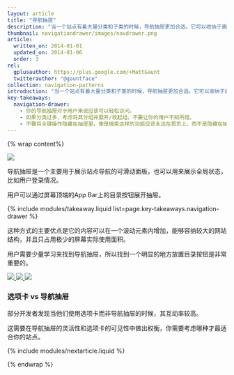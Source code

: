 ```yaml
---
layout: article
title: "导航抽屉"
description: "当一个站点有着大量分类和子类的时候，导航抽屉更加合适。它可以收纳于画布元素之外，同时在全局状态中处于一个固定位置。"
thumbnail: navigationdrawer/images/navdrawer.png
article:
  written_on: 2014-01-01
  updated_on: 2014-01-06
  order: 3
rel:
  gplusauthor: https://plus.google.com/+MattGaunt
  twitterauthor: "@gauntface"
collection: navigation-patterns
introduction: "当一个站点有着大量分类和子类的时候，导航抽屉更加合适。它可以收纳于画布元素之外，同时在全局状态中处于一个固定位置。"
key-takeaways:
  navigation-drawer:
    - 你的导航抽屉对于用户来说应该可以轻松访问。
    - 如果分类过多，考虑将其分组并展开/收起组。不要让你的用户不知所措。
    - 不要将关键操作隐藏在抽屉里。像是搜索这样的功能应该永远在首页上，而不是隐藏在抽屉里。
---
```


{% wrap content%}

<a href="{{site.baseurl}}/resources/samples/layouts/navigation-patterns/appbar-navdrawer-sample1.html">
  <img class="g-medium--full g-wide--full" src="images/navdrawer.png">
</a>

<div style="clear: both;"></div>

导航抽屉是一个主要用于展示站点导航的可滑动面板，也可以用来展示全局状态，比如用户登录情况。

用户可以通过屏幕顶端的App Bar上的目录按钮展开抽屉。

{% include modules/takeaway.liquid list=page.key-takeaways.navigation-drawer %}

这种方式的主要优点是它的内容可以在一个滚动元素内增加，能够容纳较大的网站结构，并且只占用极少的屏幕实际使用面积。

用户需要少量学习来找到导航抽屉，所以找到一个明显的地方放置目录按钮是非常重要的。

<a href="{{site.baseurl}}/resources/samples/layouts/navigation-patterns/appbar-navdrawer-bottombar-sample.html">
  <img class="g--third" src="images/navdrawer-alt-1.png">
</a><a href="{{site.baseurl}}/resources/samples/layouts/navigation-patterns/appbar-navdrawer-sample.html">
  <img class="g--third" src="images/navdrawer-alt-2.png">
</a><a href="{{site.baseurl}}/resources/samples/layouts/navigation-patterns/navdrawer-sample4.html">
  <img class="g--third g--last" src="images/navdrawer-alt-3.png"> 
</a>

<div style="clear: both;"></div>

### 选项卡 vs 导航抽屉

部分开发者发现当他们使用选项卡而非导航抽屉的时候，其互动率较高。

这需要在导航抽屉的灵活性和选项卡的可见性中做出权衡，你需要考虑哪种才最适合你的站点。

<div style="clear: both;"></div>

{% include modules/nextarticle.liquid %}

{% endwrap %}
